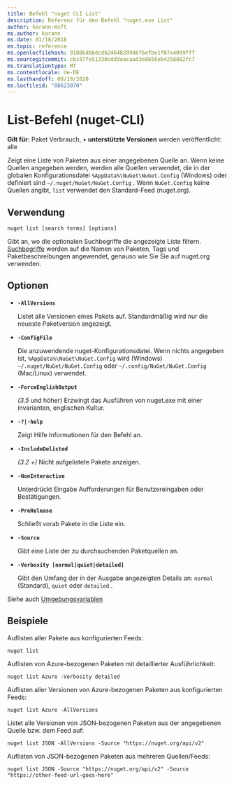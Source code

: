 ```yaml
---
title: Befehl "nuget CLI List"
description: Referenz für den Befehl "nuget.exe List"
author: karann-msft
ms.author: karann
ms.date: 01/18/2018
ms.topic: reference
ms.openlocfilehash: 91886dbbdcdb24648289d6f6efbe1f87e4099fff
ms.sourcegitcommit: cbc87fe51330cdd3eacaad3e8656eb4258882fc7
ms.translationtype: MT
ms.contentlocale: de-DE
ms.lasthandoff: 08/19/2020
ms.locfileid: "88623070"
---
```

# <a name="list-command-nuget-cli"></a>List-Befehl (nuget-CLI)

**Gilt für:** Paket Verbrauch, &bullet; **unterstützte Versionen** werden veröffentlicht: alle

Zeigt eine Liste von Paketen aus einer angegebenen Quelle an. Wenn keine Quellen angegeben werden, werden alle Quellen verwendet, die in der globalen Konfigurationsdatei `%AppData%\NuGet\NuGet.Config` (Windows) oder definiert sind `~/.nuget/NuGet/NuGet.Config` . Wenn `NuGet.Config` keine Quellen angibt, `list` verwendet den Standard-Feed (nuget.org).

## <a name="usage"></a>Verwendung

```cli
nuget list [search terms] [options]
```

Gibt an, wo die optionalen Suchbegriffe die angezeigte Liste filtern. [Suchbegriffe](/nuget/consume-packages/finding-and-choosing-packages#search-syntax) werden auf die Namen von Paketen, Tags und Paketbeschreibungen angewendet, genauso wie Sie Sie auf nuget.org verwenden. 

## <a name="options"></a>Optionen

- **`-AllVersions`**

  Listet alle Versionen eines Pakets auf. Standardmäßig wird nur die neueste Paketversion angezeigt.

- **`-ConfigFile`**

  Die anzuwendende nuget-Konfigurationsdatei. Wenn nichts angegeben ist, `%AppData%\NuGet\NuGet.Config` wird (Windows) `~/.nuget/NuGet/NuGet.Config` oder `~/.config/NuGet/NuGet.Config` (Mac/Linux) verwendet.

- **`-ForceEnglishOutput`**

  *(3.5* und höher) Erzwingt das Ausführen von nuget.exe mit einer invarianten, englischen Kultur.

- **`-?|-help`**

  Zeigt Hilfe Informationen für den Befehl an.

- **`-IncludeDelisted`**

  *(3.2 +)* Nicht aufgelistete Pakete anzeigen.

- **`-NonInteractive`**

  Unterdrückt Eingabe Aufforderungen für Benutzereingaben oder Bestätigungen.

- **`-PreRelease`**

  Schließt vorab Pakete in die Liste ein.

- **`-Source`**

  Gibt eine Liste der zu durchsuchenden Paketquellen an.

- **`-Verbosity [normal|quiet|detailed]`**

  Gibt den Umfang der in der Ausgabe angezeigten Details an: `normal` (Standard), `quiet` oder `detailed` .

Siehe auch [Umgebungsvariablen](cli-ref-environment-variables.md)

## <a name="examples"></a>Beispiele

Auflisten aller Pakete aus konfigurierten Feeds:
```
nuget list
```
Auflisten von Azure-bezogenen Paketen mit detaillierter Ausführlichkeit:
```
nuget list Azure -Verbosity detailed
```
Auflisten aller Versionen von Azure-bezogenen Paketen aus konfigurierten Feeds:
```
nuget list Azure -AllVersions
```
Listet alle Versionen von JSON-bezogenen Paketen aus der angegebenen Quelle bzw. dem Feed auf:
```
nuget list JSON -AllVersions -Source "https://nuget.org/api/v2"
```
Auflisten von JSON-bezogenen Paketen aus mehreren Quellen/Feeds:
```
nuget list JSON -Source "https://nuget.org/api/v2" -Source "https://other-feed-url-goes-here"
```
